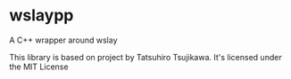 # wslaypp
A C++ wrapper around wslay

This library is based on project by Tatsuhiro Tsujikawa. It's licensed under the MIT License

